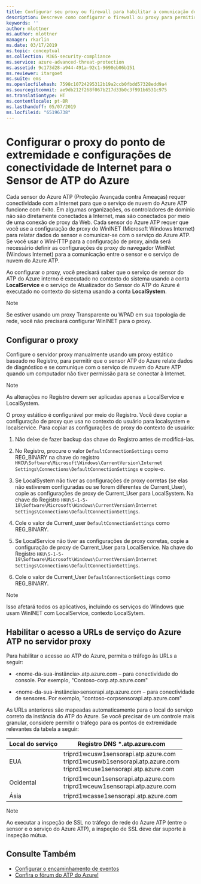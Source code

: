```yaml
---
title: Configurar seu proxy ou firewall para habilitar a comunicação do Azure ATP com o sensor | Microsoft Docs
description: Descreve como configurar o firewall ou proxy para permitir a comunicação entre o serviço de nuvem do Azure ATP e sensores do Azure ATP
keywords: ''
author: mlottner
ms.author: mlottner
manager: rkarlin
ms.date: 03/17/2019
ms.topic: conceptual
ms.collection: M365-security-compliance
ms.service: azure-advanced-threat-protection
ms.assetid: 9c173d28-a944-491a-92c1-9690eb06b151
ms.reviewer: itargoet
ms.suite: ems
ms.openlocfilehash: 7598c10724295312b19a2ccb0fbdd57328edd9a4
ms.sourcegitcommit: ae9db212f268f067b217d33b0c3f991b6531c975
ms.translationtype: HT
ms.contentlocale: pt-BR
ms.lasthandoff: 05/07/2019
ms.locfileid: "65196738"
---
```

# <a name="configure-endpoint-proxy-and-internet-connectivity-settings-for-your-azure-atp-sensor"></a>Configurar o proxy do ponto de extremidade e configurações de conectividade de Internet para o Sensor de ATP do Azure

Cada sensor do Azure ATP (Proteção Avançada contra Ameaças) requer conectividade com a Internet para que o serviço de nuvem do Azure ATP funcione com êxito. Em algumas organizações, os controladores de domínio não são diretamente conectados à Internet, mas são conectados por meio de uma conexão de proxy da Web. Cada sensor do Azure ATP requer que você use a configuração de proxy do WinINET (Microsoft Windows Internet) para relatar dados do sensor e comunicar-se com o serviço do Azure ATP. Se você usar o WinHTTP para a configuração de proxy, ainda será necessário definir as configurações de proxy do navegador WinINet (Windows Internet) para a comunicação entre o sensor e o serviço de nuvem do Azure ATP.


Ao configurar o proxy, você precisará saber que o serviço de sensor do ATP do Azure interno é executado no contexto do sistema usando a conta **LocalService** e o serviço de Atualizador do Sensor do ATP do Azure é executado no contexto do sistema usando a conta **LocalSystem**. 

> [!NOTE]
> Se estiver usando um proxy Transparente ou WPAD em sua topologia de rede, você não precisará configurar WinINET para o proxy.

## <a name="configure-the-proxy"></a>Configurar o proxy 

Configure o servidor proxy manualmente usando um proxy estático baseado no Registro, para permitir que o sensor ATP do Azure relate dados de diagnóstico e se comunique com o serviço de nuvem do Azure ATP quando um computador não tiver permissão para se conectar à Internet.

> [!NOTE]
> As alterações no Registro devem ser aplicadas apenas a LocalService e LocalSystem.

O proxy estático é configurável por meio do Registro. Você deve copiar a configuração de proxy que usa no contexto do usuário para localsystem e localservice. Para copiar as configurações de proxy do contexto de usuário:

1.   Não deixe de fazer backup das chave do Registro antes de modificá-las.

2. No Registro, procure o valor `DefaultConnectionSettings` como REG_BINARY na chave do registro `HKCU\Software\Microsoft\Windows\CurrentVersion\Internet Settings\Connections\DefaultConnectionSettings` e copie-o.
 
2.  Se LocalSystem não tiver as configurações de proxy corretas (se elas não estiverem configuradas ou se forem diferentes de Current_User), copie as configurações de proxy de Current_User para LocalSystem. Na chave do Registro `HKU\S-1-5-18\Software\Microsoft\Windows\CurrentVersion\Internet Settings\Connections\DefaultConnectionSettings`.

3.  Cole o valor de Current_user `DefaultConnectionSettings` como REG_BINARY.

4.  Se LocalService não tiver as configurações de proxy corretas, copie a configuração de proxy de Current_User para LocalService. Na chave do Registro `HKU\S-1-5-19\Software\Microsoft\Windows\CurrentVersion\Internet Settings\Connections\DefaultConnectionSettings`.

5.  Cole o valor de Current_User `DefaultConnectionSettings` como REG_BINARY.

> [!NOTE]
> Isso afetará todos os aplicativos, incluindo os serviços do Windows que usam WinINET com LocalService, contexto LocalSytem.


## <a name="enable-access-to-azure-atp-service-urls-in-the-proxy-server"></a>Habilitar o acesso a URLs de serviço do Azure ATP no servidor proxy

Para habilitar o acesso ao ATP do Azure, permita o tráfego às URLs a seguir:

- \<nome-da-sua-instância>.atp.azure.com – para conectividade do console. Por exemplo, "Contoso-corp.atp.azure.com"

- \<nome-da-sua-instância>sensorapi.atp.azure.com – para conectividade de sensores. Por exemplo, "contoso-corpsensorapi.atp.azure.com"

As URLs anteriores são mapeadas automaticamente para o local do serviço correto da instância do ATP do Azure. Se você precisar de um controle mais granular, considere permitir o tráfego para os pontos de extremidade relevantes da tabela a seguir:

|Local do serviço|Registro DNS *.atp.azure.com|
|----|----|
|EUA |triprd1wcusw1sensorapi.atp.azure.com<br>triprd1wcuswb1sensorapi.atp.azure.com<br>triprd1wcuse1sensorapi.atp.azure.com|
|Ocidental|triprd1wceun1sensorapi.atp.azure.com<br>triprd1wceuw1sensorapi.atp.azure.com|
|Ásia|triprd1wcasse1sensorapi.atp.azure.com|

 
> [!NOTE]
> Ao executar a inspeção de SSL no tráfego de rede do Azure ATP (entre o sensor e o serviço do Azure ATP), a inspeção de SSL deve dar suporte à inspeção mútua.


## <a name="see-also"></a>Consulte Também
- [Configurar o encaminhamento de eventos](configure-event-forwarding.md)
- [Confira o fórum do ATP do Azure!](https://aka.ms/azureatpcommunity)
